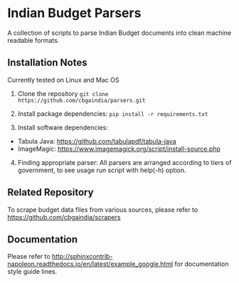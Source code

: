 # Indian Budget Parsers

A collection of scripts to parse Indian Budget documents into clean machine readable formats.

## Installation Notes
Currently tested on Linux and Mac OS

1. Clone the repository
`git clone https://github.com/cbgaindia/parsers.git`

2. Install package dependencies:
`pip install -r requirements.txt`

3. Install software dependencies:
  - Tabula Java: https://github.com/tabulapdf/tabula-java
  - ImageMagic: https://www.imagemagick.org/script/install-source.php

4. Finding appropriate parser:
All parsers are arranged according to tiers of government, to see usage run script with help(-h) option.

## Related Repository
To scrape budget data files from various sources, please refer to https://github.com/cbgaindia/scrapers

## Documentation
Please refer to http://sphinxcontrib-napoleon.readthedocs.io/en/latest/example_google.html for documentation style guide lines.
